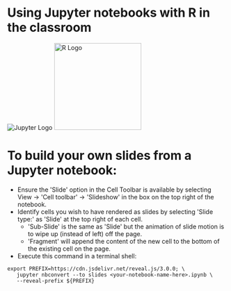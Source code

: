 # Using Jupyter notebooks with R in the classroom

<img alt="Jupyter Logo" src="https://avatars1.githubusercontent.com/u/7388996?v=3&s=200"/>
<img alt="R Logo" src="https://www.r-project.org/logo/Rlogo.png"  style="width:200px"/>


# To build your own slides from a Jupyter notebook:

- Ensure the 'Slide' option in the Cell Toolbar is available by selecting
  View → 'Cell toolbar' → 'Slideshow' in the box on the top right of the notebook.
- Identify cells you wish to have rendered as slides by selecting 'Slide type:' as
  'Slide' at the top right of each cell.
  - 'Sub-Slide' is the same as 'Slide' but the animation of slide motion is
    to wipe up (instead of left) off the page.
  - 'Fragment' will append the content of the new cell to the bottom of the existing
    cell on the page.
- Execute this command in a terminal shell:

```shell
export PREFIX=https://cdn.jsdelivr.net/reveal.js/3.0.0; \
   jupyter nbconvert --to slides <your-notebook-name-here>.ipynb \
   --reveal-prefix ${PREFIX}
```
